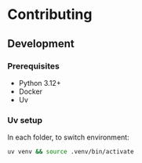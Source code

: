 # Contributing

## Development

### Prerequisites

- Python 3.12+
- Docker
- Uv

### Uv setup

In each folder, to switch environment:

```bash
uv venv && source .venv/bin/activate
```
